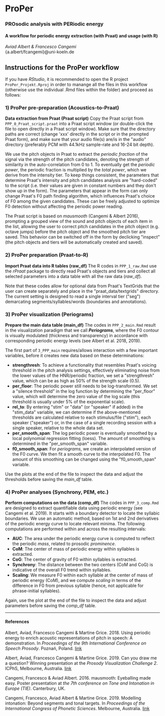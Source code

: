 # ProPer
### PROsodic analysis with PERiodic energy
#### A workflow for periodic energy extraction (with Praat) and usage (with R)  
*Aviad Albert & Francesco Cangemi*  
{a.albert/fcangemi}\@uni-koeln.de

## Instructions for the ProPer workflow
If you have *RStudio*, it is recommended to open the R project `ProPer_Projekt.Rproj` in order to manange all the files in this workflow (otherwise use the individual .Rmd files within the folder) and proceed as follows:

### 1) ProPer pre-preparation (Acoustics-to-Praat)
**Data extraction from Praat (Praat script)**
Copy the Praat script from `PPP_0_Praat_script.praat` into a Praat script window (or double-click the file to open directly in a Praat script window). Make sure that the directory paths are correct (change 'xxx' directly in the script or in the prompted Praat form), and make sure that your audio file(s) are/is in the "audio" directory (preferably PCM with 44.1kHz sample-rate and 16-24 bit depth).

We use the pitch objects in Praat to extract the *periodic fraction* of the signal via the strength of the pitch candidates, denoting the strength of similarity in the auto-correlation from 0 to 1. To eventually get the *periodic power*, the periodic fraction is multiplied by the *total power*, which we derive from the intensity tier. To keep things consistent, the parameters that determine Praat's intensity and pitch candidates analysis are "hard-coded" to the script (i.e. their values are given in constant numbers and they don't show up in the form). The parameters that appear in the form can only change Praat's F0 path finding algorithm, which influences Praat's choice of F0 among the given candidates. These can be freely adjusted to optimize F0 detection without affecting the periodic power reading.

The Praat script is based on *mausmooth* (Cangemi & Albert 2016), prompting a grouped view of the sound and pitch objects of each item in the list, allowing the user to correct pitch candidates in the pitch object (e.g. octave jumps) before the pitch object and the smoothed pitch tier are saved. This behavior can be switched off in the form by declicking "inspect" (the pitch objects and tiers will be automatically created and saved). 

### 2) ProPer preparation (Praat-to-R)
**Import Praat data into R tables (raw_df)**
The R codes in `PPP_1_raw.Rmd` use the *rPraat* package to directly read Praat's objects and tiers and collect all selected parameters into a data table with all the raw data (*raw_df*).

Note that these codes allow for optional data from Praat's TextGrids that the user can create separately and place in the "praat_data/textgrids" directory. The current setting is designed to read a single interval tier ("seg") demarcating segments/syllables/words (boundaries and annotations).

### 3) ProPer visualization (Periograms)
**Prepare the main data table (main_df)**
The codes in `PPP_2_main.Rmd` result in the visualization paradigm that we call ***Periograms***, where the F0 contour is visually modulated (thickness and transparency) in accordance with corresponding periodic energy levels (see Albert et al. 2018, 2019).

The first part of `3_PPP_main` requires/allows interaction with a few important variables, before it creates new data based on these determinations:

+ **strengthresh**: To achieve a functionality that resembles Praat's voicing threshold in the pitch analysis settings, effectively eliminating noise from the lower values of the HNR/periodic fraction, we set a "strengthresh" value, which can be as high as 50% of the strength scale (0.5).
+ **per_floor**: The periodic power still needs to be log-transformed. We set a "silence threshold" in the log function by determining the "per_floor" value, which will determine the zero value of the log scale (this threshold is usually under 5% of the exponential scale).
+ **rel_to**: By entering "stim" or "data" (or "speaker" if added) in the "stim_data" variable, we can determine if the above-mentioned thresholds are calculated relative to each stimulus/file ("stim"), each speaker ("speaker") or, in the case of a single recording session with a single speaker, relative to the whole data set. 
+ **per_smooth_span**: The log periodic power is eventually smoothed by a local polynomial regression fitting (loess). The amount of smoothing is determined in the "per_smooth_span" variable.
+ **f0_smooth_span**: For *periograms*, we create an interpolated version of the F0 curve. We then fit a smooth curve to the interpolated F0. The amount of this smoothing can be changed using the "f0_smooth_span" variable.

Use the plots at the end of the file to inspect the data and adjust the thresholds before saving the *main_df* table.

### 4) ProPer analyses (Synchrony, PEM, etc.)
**Perform computations on the data (comp_df)**
The codes in `PPP_3_comp.Rmd` are designed to extract quantifiable data using periodic energy (see Cangemi et al. 2019). It starts with a boundary detector to locate the syllabic boundaries. We use an automatic method, based on 1st and 2nd derivatives of the periodic energy curve to locate relevant minima. The following computations are performed within and across the resulting intervals:

+ **AUC**: The area under the periodic energy curve is computed to reflect the periodic *mass*, related to prosodic *prominence*.
+ **CoM**: The center of mass of periodic energy within syllables is extracted. 
+ **CoG**: The center of gravity of F0 within syllables is extracted.
+ **Synchrony**: The distance between the two centers (CoM and CoG) is indicative of the overall F0 trend within syllables.
+ **Scaling**: We measure F0 within each syllable at the center of mass of periodic energy (CoM), and we compute *scaling* in terms of the difference in F0 from previous syllable (hence, not applicable for phrase-initial syllables).

Again, use the plot at the end of the file to inspect the data and adjust parameters before saving the *comp_df* table.

***

#### References
Albert, Aviad, Francesco Cangemi & Martine Grice. 2018. Using periodic energy to enrich acoustic representations of pitch in speech: A demonstration. In *Proceedings of the 9th International Conference on Speech Prosody*. Poznań, Poland. [link](https://www.isca-speech.org/archive/SpeechProsody_2018/abstracts/220.html)

Albert, Aviad, Francesco Cangemi & Martine Grice. 2019. Can you draw me a question? Winning presentation at the *Prosody Visualization Challenge 2*. ICPhS, Melbourne, Australia. [link](https://www.researchgate.net/publication/335096657_Can_you_draw_me_a_question?channel=doi&linkId=5d4e86644585153e5949fcb7&showFulltext=true)

Cangemi, Francesco & Aviad Albert. 2016. mausmooth: Eyeballing made easy. Poster presentation at *the 7th conference on Tone and Intonation in Europe (TIE)*. Canterbury, UK.

Cangemi, Francesco, Aviad Albert & Martine Grice. 2019. Modelling intonation: Beyond segments and tonal targets. In *Proceedings of the International Congress of Phonetic Sciences*. Melbourne, Australia. [link](https://www.researchgate.net/publication/335096495_Modelling_intonation_Beyond_segments_and_tonal_targets)